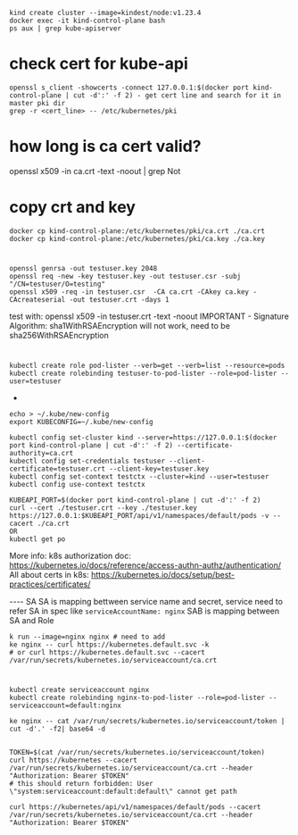 ```
kind create cluster --image=kindest/node:v1.23.4
docker exec -it kind-control-plane bash
ps aux | grep kube-apiserver
```

# check cert for kube-api
```
openssl s_client -showcerts -connect 127.0.0.1:$(docker port kind-control-plane | cut -d':' -f 2) - get cert line and search for it in master pki dir
grep -r <cert_line> -- /etc/kubernetes/pki
```

# how long is ca cert valid?
openssl x509 -in ca.crt -text -noout | grep Not

# copy crt and key
```
docker cp kind-control-plane:/etc/kubernetes/pki/ca.crt ./ca.crt
docker cp kind-control-plane:/etc/kubernetes/pki/ca.key ./ca.key
```

#
```
openssl genrsa -out testuser.key 2048
openssl req -new -key testuser.key -out testuser.csr -subj "/CN=testuser/O=testing"
openssl x509 -req -in testuser.csr  -CA ca.crt -CAkey ca.key -CAcreateserial -out testuser.crt -days 1
```

test with: openssl x509 -in testuser.crt -text -noout
IMPORTANT - Signature Algorithm: sha1WithRSAEncryption will not work, need to be sha256WithRSAEncryption

#
```
kubectl create role pod-lister --verb=get --verb=list --resource=pods
kubectl create rolebinding testuser-to-pod-lister --role=pod-lister --user=testuser
```

*
```
echo > ~/.kube/new-config
export KUBECONFIG=~/.kube/new-config

kubectl config set-cluster kind --server=https://127.0.0.1:$(docker port kind-control-plane | cut -d':' -f 2) --certificate-authority=ca.crt
kubectl config set-credentials testuser --client-certificate=testuser.crt --client-key=testuser.key
kubectl config set-context testctx --cluster=kind --user=testuser
kubectl config use-context testctx

KUBEAPI_PORT=$(docker port kind-control-plane | cut -d':' -f 2)
curl --cert ./testuser.crt --key ./testuser.key https://127.0.0.1:$KUBEAPI_PORT/api/v1/namespaces/default/pods -v --cacert ./ca.crt
OR
kubectl get po
```

More info:
k8s authorization doc: https://kubernetes.io/docs/reference/access-authn-authz/authentication/
All about certs in k8s: https://kubernetes.io/docs/setup/best-practices/certificates/

---- SA
SA is mapping bettween service name and secret, service need to refer SA in spec like `serviceAccountName: nginx`
SAB is mapping between SA and Role

```
k run --image=nginx nginx # need to add
ke nginx -- curl https://kubernetes.default.svc -k
# or curl https://kubernetes.default.svc --cacert /var/run/secrets/kubernetes.io/serviceaccount/ca.crt
```

#
```
kubectl create serviceaccount nginx
kubectl create rolebinding nginx-to-pod-lister --role=pod-lister --serviceaccount=default:nginx

ke nginx -- cat /var/run/secrets/kubernetes.io/serviceaccount/token | cut -d'.' -f2| base64 -d


TOKEN=$(cat /var/run/secrets/kubernetes.io/serviceaccount/token)
curl https://kubernetes --cacert /var/run/secrets/kubernetes.io/serviceaccount/ca.crt --header "Authorization: Bearer $TOKEN" 
# this should return forbidden: User \"system:serviceaccount:default:default\" cannot get path

curl https://kubernetes/api/v1/namespaces/default/pods --cacert /var/run/secrets/kubernetes.io/serviceaccount/ca.crt --header "Authorization: Bearer $TOKEN"
```
